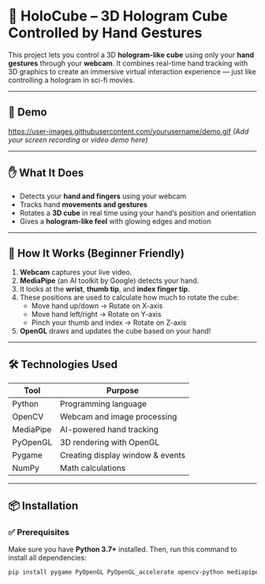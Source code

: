 # 🧊 HoloCube – 3D Hologram Cube Controlled by Hand Gestures

This project lets you control a 3D **hologram-like cube** using only your **hand gestures** through your **webcam**. It combines real-time hand tracking with 3D graphics to create an immersive virtual interaction experience — just like controlling a hologram in sci-fi movies.

---

## 🚀 Demo

https://user-images.githubusercontent.com/yourusername/demo.gif *(Add your screen recording or video demo here)*

---

## ✋ What It Does

- Detects your **hand and fingers** using your webcam
- Tracks hand **movements and gestures**
- Rotates a **3D cube** in real time using your hand’s position and orientation
- Gives a **hologram-like feel** with glowing edges and motion

---

## 🧠 How It Works (Beginner Friendly)

1. **Webcam** captures your live video.
2. **MediaPipe** (an AI toolkit by Google) detects your hand.
3. It looks at the **wrist**, **thumb tip**, and **index finger tip**.
4. These positions are used to calculate how much to rotate the cube:
   - Move hand up/down → Rotate on X-axis
   - Move hand left/right → Rotate on Y-axis
   - Pinch your thumb and index → Rotate on Z-axis
5. **OpenGL** draws and updates the cube based on your hand!

---

## 🛠️ Technologies Used

| Tool         | Purpose                          |
|--------------|----------------------------------|
| Python       | Programming language             |
| OpenCV       | Webcam and image processing      |
| MediaPipe    | AI-powered hand tracking         |
| PyOpenGL     | 3D rendering with OpenGL         |
| Pygame       | Creating display window & events |
| NumPy        | Math calculations                |

---

## 📦 Installation

### ✅ Prerequisites

Make sure you have **Python 3.7+** installed. Then, run this command to install all dependencies:

```bash
pip install pygame PyOpenGL PyOpenGL_accelerate opencv-python mediapipe numpy


